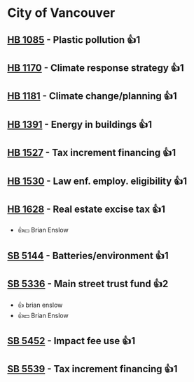 # City of Vancouver

## [HB 1085](/bill/2023-24/hb/1085/) - Plastic pollution 👍1  

## [HB 1170](/bill/2023-24/hb/1170/) - Climate response strategy 👍1  

## [HB 1181](/bill/2023-24/hb/1181/) - Climate change/planning 👍1  

## [HB 1391](/bill/2023-24/hb/1391/) - Energy in buildings 👍1  

## [HB 1527](/bill/2023-24/hb/1527/) - Tax increment financing 👍1  

## [HB 1530](/bill/2023-24/hb/1530/) - Law enf. employ. eligibility 👍1  

## [HB 1628](/bill/2023-24/hb/1628/) - Real estate excise tax 👍1  
* 👍💵 Brian Enslow

## [SB 5144](/bill/2023-24/sb/5144/) - Batteries/environment 👍1  

## [SB 5336](/bill/2023-24/sb/5336/) - Main street trust fund 👍2  
* 👍 brian enslow
* 👍💵 Brian Enslow

## [SB 5452](/bill/2023-24/sb/5452/) - Impact fee use 👍1  

## [SB 5539](/bill/2023-24/sb/5539/) - Tax increment financing 👍1  